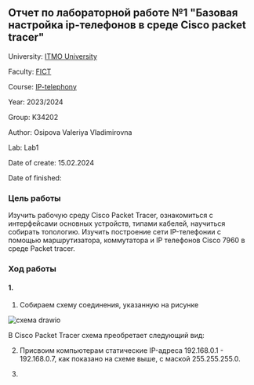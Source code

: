 ## Отчет по лабораторной работе №1 "Базовая настройка ip-телефонов в среде Сisco packet tracer"

University: [ITMO University](https://itmo.ru/ru/)

Faculty: [FICT](https://fict.itmo.ru)

Course: [IP-telephony](https://github.com/itmo-ict-faculty/ip-telephony)

Year: 2023/2024

Group: K34202

Author: Osipova Valeriya Vladimirovna

Lab: Lab1

Date of create: 15.02.2024

Date of finished: 

### Цель работы
Изучить рабочую среду Cisco Packet Tracer, ознакомиться с интерфейсами основных устройств, типами кабелей, научиться собирать топологию. Изучить построение сети IP-телефонии с помощью маршрутизатора, коммутатора и IP телефонов Cisco 7960 в среде Packet tracer.

### Ход работы

#### 1.

1. Собираем схему соединения, указанную на рисунке

![схема drawio](https://github.com/Valeriya-Osipova/2023_2024-ip-telephony-k34202-osipova-v-v/assets/64967406/e068d953-1b32-4213-8667-90387c9b1a86)

В Cisco Packet Tracer схема преобретает следующий вид:


2. Присвоим компьютерам статические IP-адреса 192.168.0.1 - 192.168.0.7, как показано на схеме выше, с маской 255.255.255.0.


3. 
